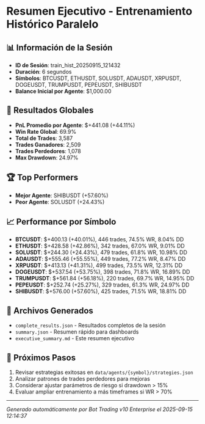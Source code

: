 # Resumen Ejecutivo - Entrenamiento Histórico Paralelo

## 📊 Información de la Sesión
- **ID de Sesión**: train_hist_20250915_121432
- **Duración**: 6 segundos
- **Símbolos**: BTCUSDT, ETHUSDT, SOLUSDT, ADAUSDT, XRPUSDT, DOGEUSDT, TRUMPUSDT, PEPEUSDT, SHIBUSDT
- **Balance Inicial por Agente**: $1,000.00

## 🎯 Resultados Globales
- **PnL Promedio por Agente**: $+441.08 (+44.11%)
- **Win Rate Global**: 69.9%
- **Total de Trades**: 3,587
- **Trades Ganadores**: 2,509
- **Trades Perdedores**: 1,078
- **Max Drawdown**: 24.97%

## 🏆 Top Performers
- **Mejor Agente**: SHIBUSDT (+57.60%)
- **Peor Agente**: SOLUSDT (+24.43%)

## 📈 Performance por Símbolo
- **BTCUSDT**: $+400.13 (+40.01%), 446 trades, 74.5% WR, 8.04% DD
- **ETHUSDT**: $+428.58 (+42.86%), 342 trades, 67.0% WR, 9.01% DD
- **SOLUSDT**: $+244.30 (+24.43%), 479 trades, 61.8% WR, 10.98% DD
- **ADAUSDT**: $+555.46 (+55.55%), 449 trades, 77.2% WR, 8.47% DD
- **XRPUSDT**: $+413.13 (+41.31%), 499 trades, 73.5% WR, 12.31% DD
- **DOGEUSDT**: $+537.54 (+53.75%), 398 trades, 71.8% WR, 16.89% DD
- **TRUMPUSDT**: $+561.84 (+56.18%), 220 trades, 69.7% WR, 14.95% DD
- **PEPEUSDT**: $+252.74 (+25.27%), 329 trades, 61.3% WR, 24.97% DD
- **SHIBUSDT**: $+576.00 (+57.60%), 425 trades, 71.5% WR, 18.81% DD

## 📁 Archivos Generados
- `complete_results.json` - Resultados completos de la sesión
- `summary.json` - Resumen rápido para dashboards
- `executive_summary.md` - Este resumen ejecutivo

## 🎯 Próximos Pasos
1. Revisar estrategias exitosas en `data/agents/{symbol}/strategies.json`
2. Analizar patrones de trades perdedores para mejoras
3. Considerar ajustar parámetros de riesgo si drawdown > 15%
4. Evaluar ampliar entrenamiento a más timeframes si WR > 70%

---
*Generado automáticamente por Bot Trading v10 Enterprise el 2025-09-15 12:14:37*

